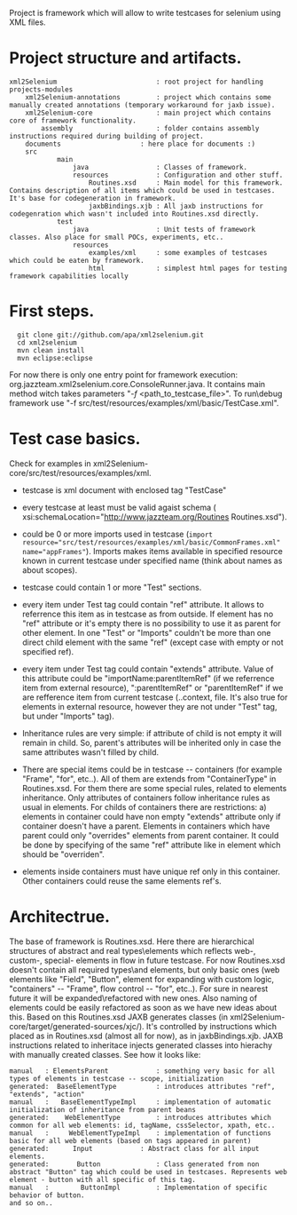 Project is framework which will allow to write testcases for selenium using XML files.

# Project structure and artifacts.
```
xml2Selenium                         : root project for handling projects-modules
    xml2Selenium-annotations         : project which contains some manually created annotations (temporary workaround for jaxb issue).
    xml2Selenium-core                : main project which contains core of framework functionality.
        assembly                     : folder contains assembly instructions required during building of project.
	documents                    : here place for documents :)
	src
            main
                java                 : Classes of framework.
                resources            : Configuration and other stuff.
                    Routines.xsd     : Main model for this framework. Contains description of all items which could be used in testcases. It's base for codegeneration in framework.
                    jaxbBindings.xjb : All jaxb instructions for codegenration which wasn't included into Routines.xsd directly.
            test
                java                 : Unit tests of framework classes. Also place for small POCs, experiments, etc..
                resources
                    examples/xml     : some examples of testcases which could be eaten by framework.
                    html             : simplest html pages for testing framework capabilities locally
```

# First steps.
```
  git clone git://github.com/apa/xml2selenium.git
  cd xml2selenium
  mvn clean install
  mvn eclipse:eclipse
```

For now there is only one entry point for framework execution: org.jazzteam.xml2selenium.core.ConsoleRunner.java. It contains main method witch takes parameters "*-f* \<path_to_testcase_file\>". To run\debug framework use "-f src/test/resources/examples/xml/basic/TestCase.xml".

# Test case basics.

Check for examples in xml2Selenium-core/src/test/resources/examples/xml.

* testcase is xml document with enclosed tag "TestCase"

* every testcase at least must be valid agaist schema (	xsi:schemaLocation="http://www.jazzteam.org/Routines Routines.xsd").

* could be 0 or more imports used in testcase (`import resource="src/test/resources/examples/xml/basic/CommonFrames.xml" name="appFrames"`). Imports makes items available in specified resource known in current testcase under specified name (think about names as about scopes).

* testcase could contain 1 or more "Test" sections. 

* every item under Test tag could contain "ref" attribute. It allows to referrence this item as in testcase as from outside. If element has no "ref" attribute or it's empty there is no possibility to use it as parent for other element. In one "Test" or "Imports" couldn't be more than one direct child element with the same "ref" (except case with empty or not specified ref).

* every item under Test tag could contain "extends" attribute. Value of this attribute could be "importName:parentItemRef" (if we referrence item from external resource), ":parentItemRef" or "parentItemRef" if we are refference item from current testcase (..context, file. It's also true for elements in external resource, however they are not under "Test" tag, but under "Imports" tag). 

* Inheritance rules are very simple: if attribute of child is not empty it will remain in child. So, parent's attributes will be inherited only in case the same attributes wasn't filled by child. 

* There are special items could be in testcase -- containers (for example "Frame", "for", etc..). All of them are extends from "ContainerType" in Routines.xsd. For them there are some special rules, related to elements inheritance. Only attributes of containers follow inheritance rules as usual in elements. For childs of containers there are restrictions: a) elements in container could have non empty "extends" attribute only if container doesn't have a parent. Elements in containers which have parent could only "overrides" elements from parent container. It could be done by specifying of the same "ref" attribute like in element which should be "overriden".

* elements inside containers must have unique ref only in this container. Other containers could reuse the same elements ref's.


# Architectrue.
The base of framework is Routines.xsd. Here there are hierarchical structures of abstract and real types\elements which reflects web-, custom-, special- elements in flow in future testcase. For now Routines.xsd doesn't contain all required types\and elements, but only basic ones (web elements like "Field", "Button", element for expanding with custom logic, "containers" -- "Frame", flow control -- "for", etc..). For sure in nearest future it will be expanded\refactored with new ones. Also naming of elements could be easily refactored as soon as we have new ideas about this. 
Based on this Routines.xsd JAXB generates classes (in xml2Selenium-core/target/generated-sources/xjc/). It's controlled by instructions which placed as in Routines.xsd (almost all for now), as in jaxbBindings.xjb.
JAXB instructions related to inheritace injects generated classes into hierachy with manually created classes. See how it looks like:

```
manual   : ElementsParent            : something very basic for all types of elements in testcase -- scope, initialization
generated:  BaseElementType          : introduces attributes "ref", "extends", "action"
manual   :   BaseElementTypeImpl     : implementation of automatic initialization of inheritance from parent beans
generated:    WebElementType         : introduces attributes which common for all web elements: id, tagName, cssSelector, xpath, etc..
manual   :     WebElementTypeImpl    : implementation of functions basic for all web elements (based on tags appeared in parent)
generated:      Input		     : Abstract class for all input elements.
generated:       Button              : Class generated from non abstract "Button" tag which could be used in testcases. Represents web element - button with all specific of this tag.
manual   :        ButtonImpl         : Implementation of specific behavior of button.
and so on..
```

